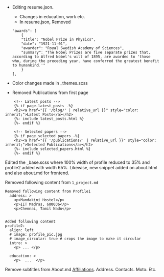 - Editing resume.json.
    - Changes in education, work etc.
    - In resume.json, Removed
    ```
    "awards": [
        {
        "title": "Nobel Prize in Physics",
        "date": "1921-11-01",
        "awarder": "Royal Swedish Academy of Sciences",
        "summary": "The Nobel Prizes are five separate prizes that, according to Alfred Nobel's will of 1895, are awarded to 'those who, during the preceding year, have conferred the greatest benefit to humankind.'"
        }
    ],
    ```
- Color changes made in _themes.scss 

- Removed Publications from first page
```
    <!-- Latest posts -->
    {% if page.latest_posts -%}
    <h2><a href="{{ '/blog/' | relative_url }}" style="color: inherit;">Latest Posts</a></h2>
    {%- include latest_posts.html %}
    {%- endif %}

    <!-- Selected papers -->
    {% if page.selected_papers -%}
    <h2><a href="{{ '/publications/' | relative_url }}" style="color: inherit;">Selected Publications</a></h2>
    {%- include selected_papers.html %}
    {%- endif %}
```

Edited the _base.scss where 100% width of profile reduced to 35% and profile2 added with width 65%.
Likewise, new snippet added on about.html and also about.md for frontend.

Removed following content from `1_project.md`

<!-- 
<div class="row">
    <div class="col-sm mt-3 mt-md-0">
        {% include figure.html path="assets/img/1.jpg" title="example image" class="img-fluid rounded z-depth-1" %}
    </div>
    <div class="col-sm mt-3 mt-md-0">
        {% include figure.html path="assets/img/3.jpg" title="example image" class="img-fluid rounded z-depth-1" %}
    </div>
    <div class="col-sm mt-3 mt-md-0">
        {% include figure.html path="assets/img/5.jpg" title="example image" class="img-fluid rounded z-depth-1" %}
    </div>
</div>
<div class="caption">
    Caption photos easily. On the left, a road goes through a tunnel. Middle, leaves artistically fall in a hipster photoshoot. Right, in another hipster photoshoot, a lumberjack grasps a handful of pine needles.
</div>
<div class="row">
    <div class="col-sm mt-3 mt-md-0">
        {% include figure.html path="assets/img/5.jpg" title="example image" class="img-fluid rounded z-depth-1" %}
    </div>
</div>
<div class="caption">
    This image can also have a caption. It's like magic.
</div> 
-->

```
Removed following content from Profile1
  address: >
    <p>Mandakini Hostel</p>
    <p>IIT Madras, 600036</p>
    <p>Chennai, Tamil Nadu</p>


Added following content
profile2:
  align: left
  # image: profile_pic.jpg
  # image_circular: true # crops the image to make it circular
  intro: >
    <p> ... </p>

  education: >
    <p>  ...  </p> 
```

Remove subtitles from About.md
<a href='#'>Affiliations</a>. Address. Contacts. Moto. Etc.